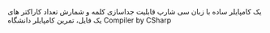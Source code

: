 یک کامپایلر ساده با زبان سی شارپ قابلیت جداسازی کلمه و شمارش تعداد کاراکتر های یک فایل، تمرین کامپایلر دانشگاه
Compiler by CSharp
